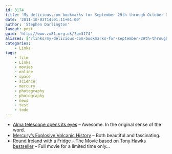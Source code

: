 ```yaml
---
id: 3174
title: 'My delicious.com bookmarks for September 29th through October 3rd'
date: '2011-10-03T14:01:11+01:00'
author: 'Stephen Darlington'
layout: post
guid: 'http://www.zx81.org.uk/?p=3174'
aliases: ['/links/my-delicious-com-bookmarks-for-september-29th-through-october-3rd.html']
categories:
    - Links
tags:
    - film
    - Links
    - movies
    - online
    - space
    - science
    - mercury
    - photography
    - photography
    - news
    - test
    - todo
---
```


- [Alma telescope opens its eyes](http://www.guardian.co.uk/science/gallery/2011/oct/03/alma-telescope-opens-in-pictures) – Awesome. In the original sense of the word.
- [Mercury’s Explosive Volcanic History](http://www.wired.com/wiredscience/2011/09/mercury-volcanoes/?pid=2192&viewall=true) – Both beautiful and fascinating.
- [Round Ireland with a Fridge – The Movie based on Tony Hawks bestseller](http://www.roundirelandwithafridge.com/) – Full movie for a limited time only…